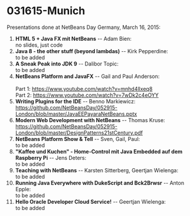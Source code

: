 # 031615-Munich

Presentations done at NetBeans Day Germany, March 16, 2015:

<ol>
<li><b>HTML 5 + Java FX mit NetBeans</b> -- Adam Bien:<br/>
no slides, just code
</li>
<li><b>Java 8 - the other stuff (beyond lambdas)</b> -- Kirk Pepperdine:<br/>
to be added
</li>
<li><b>A Sneak Peak into JDK 9</b> -- Dalibor Topic:<br/>
to be added
</li>
<li><b>NetBeans Platform and JavaFX</b> -- Gail and Paul Anderson:<br/>
<br/>Part 1: <a href="https://www.youtube.com/watch?v=mnhd4lIxeq8">https://www.youtube.com/watch?v=mnhd4lIxeq8</a>
<br/>Part 2: <a href="https://www.youtube.com/watch?v=7wDk2c4eOYY">https://www.youtube.com/watch?v=7wDk2c4eOYY</a>
</li>
<li><b>Writing Plugins for the IDE</b> -- Benno Markiewicz:<br/>
<a href="https://github.com/NetBeansDay/052915-London/blob/master/JavaEEPayaraNetBeans.pptx">https://github.com/NetBeansDay/052915-London/blob/master/JavaEEPayaraNetBeans.pptx</a>
</li>
<li><b>Modern Web Development with NetBeans</b> -- Thomas Kruse:<br/>
<a href="https://github.com/NetBeansDay/052915-London/blob/master/DesignPatterns21stCentury.pdf">https://github.com/NetBeansDay/052915-London/blob/master/DesignPatterns21stCentury.pdf</a>
</li>
<li><b>NetBeans Platform Show & Tell</b> -- Sven, Gail, Paul:<br/>
to be added
</li>
<li><b>"Kaffee und Kuchen" - Home-Control mit Java Embedded auf dem Raspberry Pi</b> -- Jens Deters:<br/>
to be added
</li>
<li><b>Teaching with NetBeans</b> -- Karsten Sitterberg, Geertjan Wielenga:<br/>
to be added
</li>
<li><b>Running Java Everywhere with DukeScript and Bck2Brwsr</b> -- Anton Epple:<br/>
to be added
</li>
<li><b>Hello Oracle Developer Cloud Service!</b> -- Geertjan Wielenga:<br/>
to be added
</li>
</ol>
